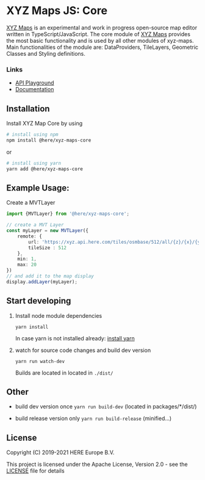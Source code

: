 # XYZ Maps JS: Core

[XYZ Maps](https://github.com/heremaps/xyz-editor) is an experimental and work in progress open-source map editor written in TypeScript/JavaScript.
The core module of [XYZ Maps](https://github.com/heremaps/xyz-editor) provides the most basic functionality and is used by all other modules of xyz-maps.
Main functionalities of the module are: DataProviders, TileLayers, Geometric Classes and Styling definitions.

### Links
* [API Playground](https://heremaps.github.io/xyz-editor/playground/#Display-Pitch_and_Rotate_Map)
* [Documentation](https://heremaps.github.io/xyz-editor/docs/)

## Installation
Install XYZ Map Core by using
```sh
# install using npm
npm install @here/xyz-maps-core
```
or
```sh
# install using yarn
yarn add @here/xyz-maps-core
```

## Example Usage:
Create a MVTLayer
```ts
import {MVTLayer} from '@here/xyz-maps-core';

// create a MVT Layer
const myLayer = new MVTLayer({
    remote: {
        url: 'https://xyz.api.here.com/tiles/osmbase/512/all/{z}/{x}/{y}.mvt?access_token=' + YOUR_ACCESS_TOKEN
        tileSize : 512
    },
    min: 1,
    max: 20
})
// and add it to the map display
display.addLayer(myLayer);
```

## Start developing

1. Install node module dependencies
    ```
    yarn install
    ```
    In case yarn is not installed already: [install yarn](https://yarnpkg.com/en/docs/install)

2. watch for source code changes and build dev version
    ```
    yarn run watch-dev
    ```
    Builds are located in located in `./dist/`


## Other

* build dev version once `yarn run build-dev` (located in packages/*/dist/)

* build release version only `yarn run build-release` (minified...)


## License

Copyright (C) 2019-2021 HERE Europe B.V.

This project is licensed under the Apache License, Version 2.0 - see the [LICENSE](LICENSE) file for details

